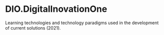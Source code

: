 # DIO.DigitalInovationOne
Learning technologies and technology paradigms used in the development of current solutions (2021).
